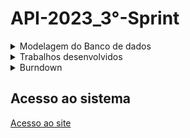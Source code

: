 # API-2023_3°-Sprint

<details>
 <summary>Modelagem do Banco de dados</summary>
 <summary>Modelo conceitual</summary>
 
 ![Modelo_Conceitual_bicicleta](https://github.com/Our-time-Fatec/API-2023_2-Documentacao/assets/93159431/f0a74bc0-0b20-44e4-9608-5cd9a3af03d9)


 <summary>Modelo lógico</summary>
 
 ![Bicicreta-2023-10-25_21-52 (1)](https://github.com/Our-time-Fatec/API-2023_2-Documentacao/assets/93159431/502c48cb-2029-41af-bd9a-cc474ecbfdd3)

<a href="https://github.com/Our-time-Fatec/API-2023_2-Documentacao/files/13172543/Bicicreta.pdf">Documentação do banco</a>
</details>

<details>
 <summary>Trabalhos desenvolvidos</summary>
 <ul>
  <li>Melhorias na estilização das telas</li>
  <li>Criação da funcionalidade do login através do Google</li>
  <li>Desenvolvimento do sistema de locação e avaliação</li>
  <li>Melhorias nos campos de preenchimento de dados cadastrais</li>
  
  
  ------------------------------------------------------------------------------------------------------------------------------------------------------------------------

  <details>
  <summary>Sistema de Locação</summary>
   
   <li>Tela de solicitação</li>
   
   ![tela de solicitação](https://github.com/Our-time-Fatec/API-2023_2-Documentacao/assets/93159431/98a763ff-e5d8-418e-b0bf-c28dae37ed45)

   <li>Escolha do locarátio por dia ou hora</li>

   ![modal solicitação](https://github.com/Our-time-Fatec/API-2023_2-Documentacao/assets/93159431/ca9106e5-e20e-4912-a573-41e73ca71f97)


   <li>Solcitações Enviadas</li>
   
   ![solicitações enviadas](https://github.com/Our-time-Fatec/API-2023_2-Documentacao/assets/93159431/27953d38-5e6a-4e1a-895b-5044b15078bb)

   <li>Solicitações Recebidas</li>

   ![solicitações recebidas](https://github.com/Our-time-Fatec/API-2023_2-Documentacao/assets/93159431/e3a8c176-0aec-426c-8ae0-c60fa0e493ce)

   <li>Locações Ativas</li>

   ![sislocacao](https://github.com/Our-time-Fatec/API-2023_2-Documentacao/assets/93159431/1c7925fa-f58c-4384-8e92-ac97f71f1568)

<li>Confirmação de pagamento antes de encerrar locação</li>

![confirmar pagamento](https://github.com/Our-time-Fatec/API-2023_2-Documentacao/assets/93159431/3916363f-adc5-42d0-b0c0-8133a478d47c)


<li>Encerramento de locação</li>

![encerrada](https://github.com/Our-time-Fatec/API-2023_2-Documentacao/assets/93159431/2c3d09dd-4786-4f76-8e6e-fd7ee67e9e07)

<li>Avaliação da locação</li>

![avaliação](https://github.com/Our-time-Fatec/API-2023_2-Documentacao/assets/93159431/75433cfe-c4fb-4729-a491-90762cb06df0)



  </details>
  
 

 </ul>


 
</details>
<details>
 <summary>Burndown</summary>

![burndown](https://github.com/Our-time-Fatec/API-2023_2-Documentacao/assets/93159431/f1ed9936-145a-4785-95ae-30370dc403c8)


</details>

## Acesso ao sistema
<a href="https://bicicreta-web.vercel.app/">Acesso ao site</a>

